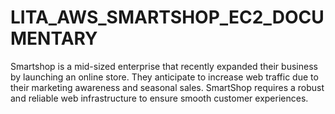 # LITA_AWS_SMARTSHOP_EC2_DOCUMENTARY
 Smartshop is a mid-sized enterprise that recently expanded their business by launching an online store. They anticipate to increase web traffic due to their marketing awareness and seasonal sales. SmartShop requires a robust and reliable web infrastructure to ensure smooth customer experiences.
